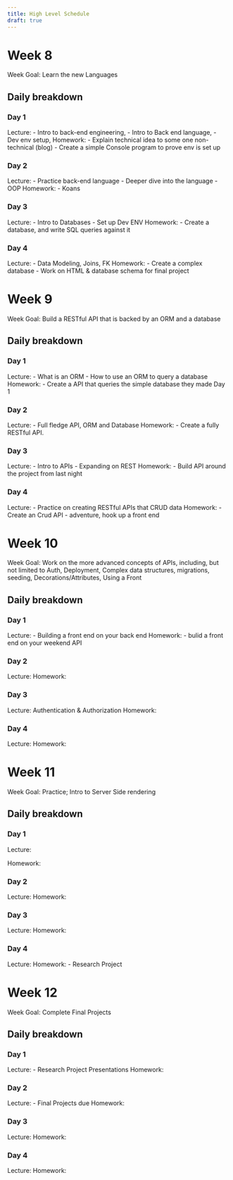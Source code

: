 ```yaml
--- 
title: High Level Schedule
draft: true
--- 
```


# Week 8

Week Goal: Learn the new Languages

## Daily breakdown

### Day 1
Lecture: 
    - Intro to back-end engineering, 
    - Intro to Back end language, 
    - Dev env setup, 
Homework:
    - Explain technical idea to some one non-technical (blog)
    - Create a simple Console program to prove env is set up

### Day 2
Lecture: 
    - Practice back-end language 
    - Deeper dive into the language
    - OOP
Homework:
    - Koans

### Day 3
Lecture: 
    - Intro to Databases
    - Set up Dev ENV
Homework:
    - Create a database, and write SQL queries against it
    
### Day 4
Lecture: 
    - Data Modeling, Joins, FK
Homework:
    - Create a complex database
    - Work on HTML & database schema for final project



# Week 9

Week Goal: Build a RESTful API that is backed by an ORM and a database


## Daily breakdown

### Day 1
Lecture: 
    - What is an ORM
    - How to use an ORM to query a database 
Homework:
    - Create a API that queries the simple database they made Day 1
### Day 2
Lecture: 
    - Full fledge API, ORM and Database
Homework:
    - Create a fully RESTful API. 
### Day 3
Lecture: 
    - Intro to APIs
    - Expanding on REST
Homework:
    - Build API around the project from last night
### Day 4
Lecture: 
    - Practice on creating RESTful APIs  that CRUD data
Homework:
    - Create an Crud API
        - adventure, hook up a front end 


# Week 10

Week Goal: Work on the more advanced concepts of APIs, including, but not limited to Auth, Deployment, Complex data structures, migrations, seeding, Decorations/Attributes, Using a Front


## Daily breakdown

### Day 1
Lecture: 
    - Building a front end on your back end
Homework:
    - bulid a front end on your weekend API
### Day 2
Lecture: 
Homework:
### Day 3
Lecture:  Authentication & Authorization 
Homework:
### Day 4
Lecture: 
Homework:


# Week 11

Week Goal: Practice; Intro to Server Side rendering

## Daily breakdown

### Day 1
Lecture: 
    
Homework:
### Day 2
Lecture: 
Homework:
### Day 3
Lecture: 
Homework:
### Day 4
Lecture: 
Homework:
     - Research Project


# Week 12

Week Goal: Complete Final Projects

## Daily breakdown

### Day 1
Lecture: 
    - Research Project Presentations
Homework:
### Day 2
Lecture: 
    - Final Projects due
Homework: 
### Day 3
Lecture: 
Homework:
### Day 4
Lecture: 
Homework:


